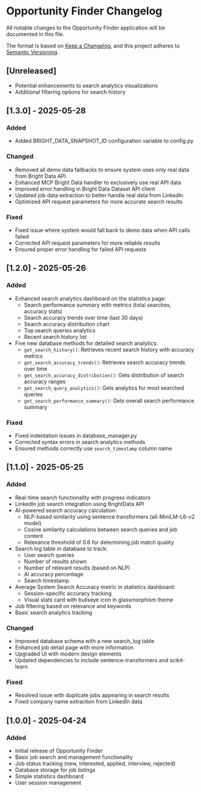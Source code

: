 # Opportunity Finder Changelog

All notable changes to the Opportunity Finder application will be documented in this file.

The format is based on [Keep a Changelog](https://keepachangelog.com/en/1.0.0/),
and this project adheres to [Semantic Versioning](https://semver.org/spec/v2.0.0.html).

## [Unreleased]
- Potential enhancements to search analytics visualizations
- Additional filtering options for search history

## [1.3.0] - 2025-05-28

### Added
- Added BRIGHT_DATA_SNAPSHOT_ID configuration variable to config.py

### Changed
- Removed all demo data fallbacks to ensure system uses only real data from Bright Data API
- Enhanced MCP Bright Data handler to exclusively use real API data
- Improved error handling in Bright Data Dataset API client
- Updated job data extraction to better handle real data from LinkedIn
- Optimized API request parameters for more accurate search results

### Fixed
- Fixed issue where system would fall back to demo data when API calls failed
- Corrected API request parameters for more reliable results
- Ensured proper error handling for failed API requests

## [1.2.0] - 2025-05-26

### Added
- Enhanced search analytics dashboard on the statistics page:
  - Search performance summary with metrics (total searches, accuracy stats)
  - Search accuracy trends over time (last 30 days)
  - Search accuracy distribution chart
  - Top search queries analytics
  - Recent search history list
- Five new database methods for detailed search analytics:
  - `get_search_history()`: Retrieves recent search history with accuracy metrics
  - `get_search_accuracy_trends()`: Retrieves search accuracy trends over time
  - `get_search_accuracy_distribution()`: Gets distribution of search accuracy ranges
  - `get_search_query_analytics()`: Gets analytics for most searched queries
  - `get_search_performance_summary()`: Gets overall search performance summary

### Fixed
- Fixed indentation issues in database_manager.py
- Corrected syntax errors in search analytics methods
- Ensured methods correctly use `search_timestamp` column name

## [1.1.0] - 2025-05-25

### Added
- Real-time search functionality with progress indicators
- LinkedIn job search integration using BrightData API
- AI-powered search accuracy calculation:
  - NLP-based similarity using sentence transformers (all-MiniLM-L6-v2 model)
  - Cosine similarity calculations between search queries and job content
  - Relevance threshold of 0.6 for determining job match quality
- Search log table in database to track:
  - User search queries
  - Number of results shown
  - Number of relevant results (based on NLP)
  - AI accuracy percentage
  - Search timestamp
- Average System Search Accuracy metric in statistics dashboard:
  - Session-specific accuracy tracking
  - Visual stats card with bullseye icon in glassmorphism theme
- Job filtering based on relevance and keywords
- Basic search analytics tracking

### Changed
- Improved database schema with a new search_log table
- Enhanced job detail page with more information
- Upgraded UI with modern design elements
- Updated dependencies to include sentence-transformers and scikit-learn

### Fixed
- Resolved issue with duplicate jobs appearing in search results
- Fixed company name extraction from LinkedIn data

## [1.0.0] - 2025-04-24

### Added
- Initial release of Opportunity Finder
- Basic job search and management functionality
- Job status tracking (new, interested, applied, interview, rejected)
- Database storage for job listings
- Simple statistics dashboard
- User session management
